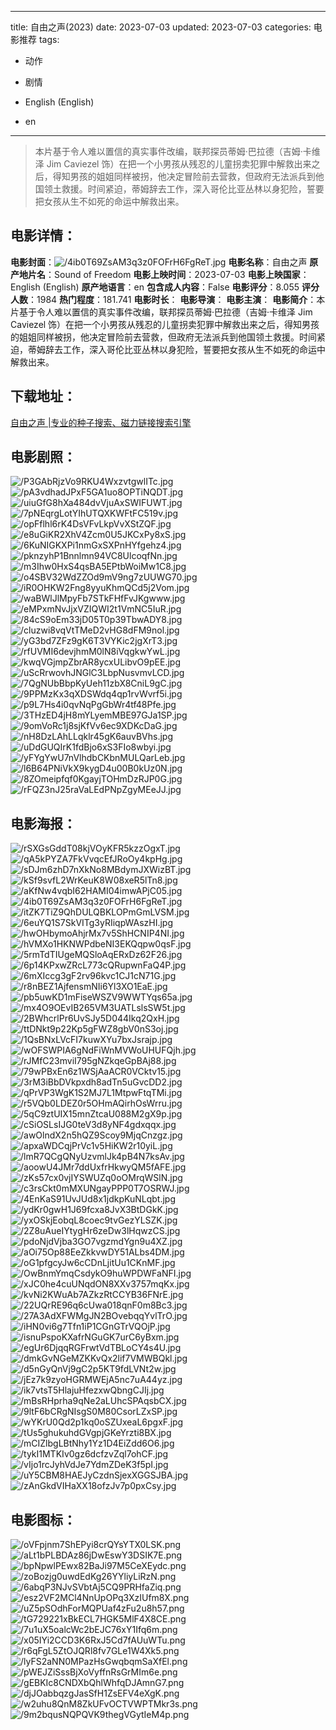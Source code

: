 
---
title: 自由之声(2023)
date: 2023-07-03
updated: 2023-07-03
categories: 电影推荐
tags:
- 动作
- 剧情

- English (English)
- en
---


> 本片基于令人难以置信的真实事件改编，联邦探员蒂姆·巴拉德（吉姆·卡维泽 Jim Caviezel 饰）在把一个小男孩从残忍的儿童拐卖犯罪中解救出来之后，得知男孩的姐姐同样被拐，他决定冒险前去营救，但政府无法派兵到他国领土救援。时间紧迫，蒂姆辞去工作，深入哥伦比亚丛林以身犯险，誓要把女孩从生不如死的命运中解救出来。

## **电影详情**：

**电影封面**：<img src="https://image.tmdb.org/t/p/w200/4ib0T69ZsAM3q3z0FOFrH6FgReT.jpg" alt="/4ib0T69ZsAM3q3z0FOFrH6FgReT.jpg" title="/4ib0T69ZsAM3q3z0FOFrH6FgReT.jpg">
**电影名称**：自由之声
**原产地片名**：Sound of Freedom
**电影上映时间**：2023-07-03
**电影上映国家**：English (English)
**原产地语言**：en
**包含成人内容**：False
**电影评分**：8.055
**评分人数**：1984
**热门程度**：181.741
**电影时长**：
**电影导演**：
**电影主演**：
**电影简介**：本片基于令人难以置信的真实事件改编，联邦探员蒂姆·巴拉德（吉姆·卡维泽 Jim Caviezel 饰）在把一个小男孩从残忍的儿童拐卖犯罪中解救出来之后，得知男孩的姐姐同样被拐，他决定冒险前去营救，但政府无法派兵到他国领土救援。时间紧迫，蒂姆辞去工作，深入哥伦比亚丛林以身犯险，誓要把女孩从生不如死的命运中解救出来。

## **下载地址**：
[自由之声 |专业的种子搜索、磁力链接搜索引擎](https://movie.amd794.com:2083/?search=Sound%20of%20Freedom&ordering=&mode=match_phrase&page_size=10&page=1)
 

## **电影剧照**：
<img src="https://image.tmdb.org/t/p/original/P3GAbRjzVo9RKU4WxzvtgwlITc.jpg" alt="/P3GAbRjzVo9RKU4WxzvtgwlITc.jpg" title="/P3GAbRjzVo9RKU4WxzvtgwlITc.jpg"><img src="https://image.tmdb.org/t/p/original/pA3vdhadJPxF5GA1uo8OPTiNQDT.jpg" alt="/pA3vdhadJPxF5GA1uo8OPTiNQDT.jpg" title="/pA3vdhadJPxF5GA1uo8OPTiNQDT.jpg"><img src="https://image.tmdb.org/t/p/original/uiuGfG8hXa484dvVjuAxSWIFUWT.jpg" alt="/uiuGfG8hXa484dvVjuAxSWIFUWT.jpg" title="/uiuGfG8hXa484dvVjuAxSWIFUWT.jpg"><img src="https://image.tmdb.org/t/p/original/7pNEqrgLotYIhUTQXKWFtFC519v.jpg" alt="/7pNEqrgLotYIhUTQXKWFtFC519v.jpg" title="/7pNEqrgLotYIhUTQXKWFtFC519v.jpg"><img src="https://image.tmdb.org/t/p/original/opFflhl6rK4DsVFvLkpVvXStZQF.jpg" alt="/opFflhl6rK4DsVFvLkpVvXStZQF.jpg" title="/opFflhl6rK4DsVFvLkpVvXStZQF.jpg"><img src="https://image.tmdb.org/t/p/original/e8uGiKR2XhV4Zcm0U5JKCxPy8xS.jpg" alt="/e8uGiKR2XhV4Zcm0U5JKCxPy8xS.jpg" title="/e8uGiKR2XhV4Zcm0U5JKCxPy8xS.jpg"><img src="https://image.tmdb.org/t/p/original/6KuNIGKXPi1nmGxSXPnHYfgehz4.jpg" alt="/6KuNIGKXPi1nmGxSXPnHYfgehz4.jpg" title="/6KuNIGKXPi1nmGxSXPnHYfgehz4.jpg"><img src="https://image.tmdb.org/t/p/original/pknzyhP1Bnnlmn94VC8UlcoqfNn.jpg" alt="/pknzyhP1Bnnlmn94VC8UlcoqfNn.jpg" title="/pknzyhP1Bnnlmn94VC8UlcoqfNn.jpg"><img src="https://image.tmdb.org/t/p/original/m3Ihw0HxS4qsBA5EPtbWoiMw1C8.jpg" alt="/m3Ihw0HxS4qsBA5EPtbWoiMw1C8.jpg" title="/m3Ihw0HxS4qsBA5EPtbWoiMw1C8.jpg"><img src="https://image.tmdb.org/t/p/original/o4SBV32WdZZOd9mV9ng7zUUWG70.jpg" alt="/o4SBV32WdZZOd9mV9ng7zUUWG70.jpg" title="/o4SBV32WdZZOd9mV9ng7zUUWG70.jpg"><img src="https://image.tmdb.org/t/p/original/iR0OHKW2Fng8yyuKhmQCd5j2Vom.jpg" alt="/iR0OHKW2Fng8yyuKhmQCd5j2Vom.jpg" title="/iR0OHKW2Fng8yyuKhmQCd5j2Vom.jpg"><img src="https://image.tmdb.org/t/p/original/waBWlJlMpyFb7STkFHfFvJKgwww.jpg" alt="/waBWlJlMpyFb7STkFHfFvJKgwww.jpg" title="/waBWlJlMpyFb7STkFHfFvJKgwww.jpg"><img src="https://image.tmdb.org/t/p/original/eMPxmNvJjxVZIQWI2t1VmNC5IuR.jpg" alt="/eMPxmNvJjxVZIQWI2t1VmNC5IuR.jpg" title="/eMPxmNvJjxVZIQWI2t1VmNC5IuR.jpg"><img src="https://image.tmdb.org/t/p/original/84cS9oEm33jD05T0p39TbwADY8.jpg" alt="/84cS9oEm33jD05T0p39TbwADY8.jpg" title="/84cS9oEm33jD05T0p39TbwADY8.jpg"><img src="https://image.tmdb.org/t/p/original/cluzwi8vqVtTMeD2vHG8dFM9nol.jpg" alt="/cluzwi8vqVtTMeD2vHG8dFM9nol.jpg" title="/cluzwi8vqVtTMeD2vHG8dFM9nol.jpg"><img src="https://image.tmdb.org/t/p/original/yG3bd7ZFz9gK6T3VYKic2jgXrT3.jpg" alt="/yG3bd7ZFz9gK6T3VYKic2jgXrT3.jpg" title="/yG3bd7ZFz9gK6T3VYKic2jgXrT3.jpg"><img src="https://image.tmdb.org/t/p/original/rfUVMI6devjhmM0lN8iVqgkwYwL.jpg" alt="/rfUVMI6devjhmM0lN8iVqgkwYwL.jpg" title="/rfUVMI6devjhmM0lN8iVqgkwYwL.jpg"><img src="https://image.tmdb.org/t/p/original/kwqVGjmpZbrAR8ycxULibvO9pEE.jpg" alt="/kwqVGjmpZbrAR8ycxULibvO9pEE.jpg" title="/kwqVGjmpZbrAR8ycxULibvO9pEE.jpg"><img src="https://image.tmdb.org/t/p/original/uScRrwovhJNGlC3LbpNusvmvLCD.jpg" alt="/uScRrwovhJNGlC3LbpNusvmvLCD.jpg" title="/uScRrwovhJNGlC3LbpNusvmvLCD.jpg"><img src="https://image.tmdb.org/t/p/original/7QgNUbBbpKyUeh11zbX8CniL9gC.jpg" alt="/7QgNUbBbpKyUeh11zbX8CniL9gC.jpg" title="/7QgNUbBbpKyUeh11zbX8CniL9gC.jpg"><img src="https://image.tmdb.org/t/p/original/9PPMzKx3qXDSWdq4qp1rvWvrf5i.jpg" alt="/9PPMzKx3qXDSWdq4qp1rvWvrf5i.jpg" title="/9PPMzKx3qXDSWdq4qp1rvWvrf5i.jpg"><img src="https://image.tmdb.org/t/p/original/p9L7Hs4i0qvNqPgGbWr4tf48Pfe.jpg" alt="/p9L7Hs4i0qvNqPgGbWr4tf48Pfe.jpg" title="/p9L7Hs4i0qvNqPgGbWr4tf48Pfe.jpg"><img src="https://image.tmdb.org/t/p/original/3THzED4jH8mYLyemMBE97GJa1SP.jpg" alt="/3THzED4jH8mYLyemMBE97GJa1SP.jpg" title="/3THzED4jH8mYLyemMBE97GJa1SP.jpg"><img src="https://image.tmdb.org/t/p/original/9omVoRc1j8sjKfVv6ec9XDKcDaG.jpg" alt="/9omVoRc1j8sjKfVv6ec9XDKcDaG.jpg" title="/9omVoRc1j8sjKfVv6ec9XDKcDaG.jpg"><img src="https://image.tmdb.org/t/p/original/nH8DzLAhLLqklr45gK6auvBVhs.jpg" alt="/nH8DzLAhLLqklr45gK6auvBVhs.jpg" title="/nH8DzLAhLLqklr45gK6auvBVhs.jpg"><img src="https://image.tmdb.org/t/p/original/uDdGUQIrK1fdBjo6xS3FIo8wbyi.jpg" alt="/uDdGUQIrK1fdBjo6xS3FIo8wbyi.jpg" title="/uDdGUQIrK1fdBjo6xS3FIo8wbyi.jpg"><img src="https://image.tmdb.org/t/p/original/yFYgYwU7nVlhdbCKbnMULQarLeb.jpg" alt="/yFYgYwU7nVlhdbCKbnMULQarLeb.jpg" title="/yFYgYwU7nVlhdbCKbnMULQarLeb.jpg"><img src="https://image.tmdb.org/t/p/original/l6B64PNiVkX9kygD4u00B0kUz0N.jpg" alt="/l6B64PNiVkX9kygD4u00B0kUz0N.jpg" title="/l6B64PNiVkX9kygD4u00B0kUz0N.jpg"><img src="https://image.tmdb.org/t/p/original/8ZOmeipfqf0KgayjTOHmDzRJP0G.jpg" alt="/8ZOmeipfqf0KgayjTOHmDzRJP0G.jpg" title="/8ZOmeipfqf0KgayjTOHmDzRJP0G.jpg"><img src="https://image.tmdb.org/t/p/original/rFQZ3nJ25raVaLEdPNpZgyMEeJJ.jpg" alt="/rFQZ3nJ25raVaLEdPNpZgyMEeJJ.jpg" title="/rFQZ3nJ25raVaLEdPNpZgyMEeJJ.jpg">

## **电影海报**：
<img src="https://image.tmdb.org/t/p/original/rSXGsGddT08kjVOyKFR5kzzOgxT.jpg" alt="/rSXGsGddT08kjVOyKFR5kzzOgxT.jpg" title="/rSXGsGddT08kjVOyKFR5kzzOgxT.jpg"><img src="https://image.tmdb.org/t/p/original/qA5kPYZA7FkVvqcEfJRoOy4kpHg.jpg" alt="/qA5kPYZA7FkVvqcEfJRoOy4kpHg.jpg" title="/qA5kPYZA7FkVvqcEfJRoOy4kpHg.jpg"><img src="https://image.tmdb.org/t/p/original/sDJm6zhD7nXkNo8MBdymJXWizBT.jpg" alt="/sDJm6zhD7nXkNo8MBdymJXWizBT.jpg" title="/sDJm6zhD7nXkNo8MBdymJXWizBT.jpg"><img src="https://image.tmdb.org/t/p/original/kSf9svfL2WrKeuK8W08xeR5lTn8.jpg" alt="/kSf9svfL2WrKeuK8W08xeR5lTn8.jpg" title="/kSf9svfL2WrKeuK8W08xeR5lTn8.jpg"><img src="https://image.tmdb.org/t/p/original/aKfNw4vqbI62HAMI04imwAPjC05.jpg" alt="/aKfNw4vqbI62HAMI04imwAPjC05.jpg" title="/aKfNw4vqbI62HAMI04imwAPjC05.jpg"><img src="https://image.tmdb.org/t/p/original/4ib0T69ZsAM3q3z0FOFrH6FgReT.jpg" alt="/4ib0T69ZsAM3q3z0FOFrH6FgReT.jpg" title="/4ib0T69ZsAM3q3z0FOFrH6FgReT.jpg"><img src="https://image.tmdb.org/t/p/original/itZK7TiZ9QhDULQBKLOPmGmLVSM.jpg" alt="/itZK7TiZ9QhDULQBKLOPmGmLVSM.jpg" title="/itZK7TiZ9QhDULQBKLOPmGmLVSM.jpg"><img src="https://image.tmdb.org/t/p/original/6euYQ1S7SkVITg3yRIiqpWAszHI.jpg" alt="/6euYQ1S7SkVITg3yRIiqpWAszHI.jpg" title="/6euYQ1S7SkVITg3yRIiqpWAszHI.jpg"><img src="https://image.tmdb.org/t/p/original/hwOHbymoAhjrMx7v5ShHCNIP4NI.jpg" alt="/hwOHbymoAhjrMx7v5ShHCNIP4NI.jpg" title="/hwOHbymoAhjrMx7v5ShHCNIP4NI.jpg"><img src="https://image.tmdb.org/t/p/original/hVMXo1HKNWPdbeNI3EKQqpw0qsF.jpg" alt="/hVMXo1HKNWPdbeNI3EKQqpw0qsF.jpg" title="/hVMXo1HKNWPdbeNI3EKQqpw0qsF.jpg"><img src="https://image.tmdb.org/t/p/original/5rmTdTIUgeMQSloAqERxDz62F26.jpg" alt="/5rmTdTIUgeMQSloAqERxDz62F26.jpg" title="/5rmTdTIUgeMQSloAqERxDz62F26.jpg"><img src="https://image.tmdb.org/t/p/original/6p14KPxwZRcL773cQRupwnFaQ4P.jpg" alt="/6p14KPxwZRcL773cQRupwnFaQ4P.jpg" title="/6p14KPxwZRcL773cQRupwnFaQ4P.jpg"><img src="https://image.tmdb.org/t/p/original/6mXIccg3gF2rv96kvc1CJ1cN71G.jpg" alt="/6mXIccg3gF2rv96kvc1CJ1cN71G.jpg" title="/6mXIccg3gF2rv96kvc1CJ1cN71G.jpg"><img src="https://image.tmdb.org/t/p/original/r8nBEZ1AjfensmNIi6Yl3XO1EaE.jpg" alt="/r8nBEZ1AjfensmNIi6Yl3XO1EaE.jpg" title="/r8nBEZ1AjfensmNIi6Yl3XO1EaE.jpg"><img src="https://image.tmdb.org/t/p/original/pb5uwKD1mFiseWSZV9WWTYqs65a.jpg" alt="/pb5uwKD1mFiseWSZV9WWTYqs65a.jpg" title="/pb5uwKD1mFiseWSZV9WWTYqs65a.jpg"><img src="https://image.tmdb.org/t/p/original/mx4O9OEvIB265VM3UATLslsSW5t.jpg" alt="/mx4O9OEvIB265VM3UATLslsSW5t.jpg" title="/mx4O9OEvIB265VM3UATLslsSW5t.jpg"><img src="https://image.tmdb.org/t/p/original/2BWhcrlPr6UvSJy5D044Ikq2QxH.jpg" alt="/2BWhcrlPr6UvSJy5D044Ikq2QxH.jpg" title="/2BWhcrlPr6UvSJy5D044Ikq2QxH.jpg"><img src="https://image.tmdb.org/t/p/original/ttDNkt9p22Kp5gFWZ8gbV0nS3oj.jpg" alt="/ttDNkt9p22Kp5gFWZ8gbV0nS3oj.jpg" title="/ttDNkt9p22Kp5gFWZ8gbV0nS3oj.jpg"><img src="https://image.tmdb.org/t/p/original/1QsBNxLVcFI7kuwXYu7bxJsrajp.jpg" alt="/1QsBNxLVcFI7kuwXYu7bxJsrajp.jpg" title="/1QsBNxLVcFI7kuwXYu7bxJsrajp.jpg"><img src="https://image.tmdb.org/t/p/original/wOFSWPIA6gNdFiWnMVWoUHUFQjh.jpg" alt="/wOFSWPIA6gNdFiWnMVWoUHUFQjh.jpg" title="/wOFSWPIA6gNdFiWnMVWoUHUFQjh.jpg"><img src="https://image.tmdb.org/t/p/original/rJMfC23mviI795gNZkqeGpBAj88.jpg" alt="/rJMfC23mviI795gNZkqeGpBAj88.jpg" title="/rJMfC23mviI795gNZkqeGpBAj88.jpg"><img src="https://image.tmdb.org/t/p/original/79wPBxEn6z1WSjAaACR0VCktv15.jpg" alt="/79wPBxEn6z1WSjAaACR0VCktv15.jpg" title="/79wPBxEn6z1WSjAaACR0VCktv15.jpg"><img src="https://image.tmdb.org/t/p/original/3rM3iBbDVkpxdh8adTn5uGvcDD2.jpg" alt="/3rM3iBbDVkpxdh8adTn5uGvcDD2.jpg" title="/3rM3iBbDVkpxdh8adTn5uGvcDD2.jpg"><img src="https://image.tmdb.org/t/p/original/qPrVP3WgK1S2MJ7L1MtpwFtqTMi.jpg" alt="/qPrVP3WgK1S2MJ7L1MtpwFtqTMi.jpg" title="/qPrVP3WgK1S2MJ7L1MtpwFtqTMi.jpg"><img src="https://image.tmdb.org/t/p/original/r5VQb0LDEZ0r5OHmAQirhOsWrru.jpg" alt="/r5VQb0LDEZ0r5OHmAQirhOsWrru.jpg" title="/r5VQb0LDEZ0r5OHmAQirhOsWrru.jpg"><img src="https://image.tmdb.org/t/p/original/5qC9ztUIX15mnZtcaU088M2gX9p.jpg" alt="/5qC9ztUIX15mnZtcaU088M2gX9p.jpg" title="/5qC9ztUIX15mnZtcaU088M2gX9p.jpg"><img src="https://image.tmdb.org/t/p/original/cSiOSLsIJG0teV3d8yNF4gdxqqx.jpg" alt="/cSiOSLsIJG0teV3d8yNF4gdxqqx.jpg" title="/cSiOSLsIJG0teV3d8yNF4gdxqqx.jpg"><img src="https://image.tmdb.org/t/p/original/awOlndX2n5hQZ9Scoy9MjqCnzgz.jpg" alt="/awOlndX2n5hQZ9Scoy9MjqCnzgz.jpg" title="/awOlndX2n5hQZ9Scoy9MjqCnzgz.jpg"><img src="https://image.tmdb.org/t/p/original/apxaWDCqjPrVc1v5HiKW2r10yiL.jpg" alt="/apxaWDCqjPrVc1v5HiKW2r10yiL.jpg" title="/apxaWDCqjPrVc1v5HiKW2r10yiL.jpg"><img src="https://image.tmdb.org/t/p/original/lmR7QCgQNyUzvmlJk4pB4N7ksAv.jpg" alt="/lmR7QCgQNyUzvmlJk4pB4N7ksAv.jpg" title="/lmR7QCgQNyUzvmlJk4pB4N7ksAv.jpg"><img src="https://image.tmdb.org/t/p/original/aoowU4JMr7ddUxfrHkwyQM5fAFE.jpg" alt="/aoowU4JMr7ddUxfrHkwyQM5fAFE.jpg" title="/aoowU4JMr7ddUxfrHkwyQM5fAFE.jpg"><img src="https://image.tmdb.org/t/p/original/zKs57cx0vjIYSWUZq0oOMrqWSlN.jpg" alt="/zKs57cx0vjIYSWUZq0oOMrqWSlN.jpg" title="/zKs57cx0vjIYSWUZq0oOMrqWSlN.jpg"><img src="https://image.tmdb.org/t/p/original/c3rsCkt0mMXUNgayPPP0T7OSRWJ.jpg" alt="/c3rsCkt0mMXUNgayPPP0T7OSRWJ.jpg" title="/c3rsCkt0mMXUNgayPPP0T7OSRWJ.jpg"><img src="https://image.tmdb.org/t/p/original/4EnKaS91UvJUd8x1jdkpKuNLqbt.jpg" alt="/4EnKaS91UvJUd8x1jdkpKuNLqbt.jpg" title="/4EnKaS91UvJUd8x1jdkpKuNLqbt.jpg"><img src="https://image.tmdb.org/t/p/original/ydKr0gwH1J69fcxa8JvX3BtDGkK.jpg" alt="/ydKr0gwH1J69fcxa8JvX3BtDGkK.jpg" title="/ydKr0gwH1J69fcxa8JvX3BtDGkK.jpg"><img src="https://image.tmdb.org/t/p/original/yxOSkjEobqL8coec9tvGezYLSZK.jpg" alt="/yxOSkjEobqL8coec9tvGezYLSZK.jpg" title="/yxOSkjEobqL8coec9tvGezYLSZK.jpg"><img src="https://image.tmdb.org/t/p/original/2Z8uAueIYtygHr6zeDw3lHqwzCS.jpg" alt="/2Z8uAueIYtygHr6zeDw3lHqwzCS.jpg" title="/2Z8uAueIYtygHr6zeDw3lHqwzCS.jpg"><img src="https://image.tmdb.org/t/p/original/pdoNjdVjba3GO7vgzmdYgn9u4XZ.jpg" alt="/pdoNjdVjba3GO7vgzmdYgn9u4XZ.jpg" title="/pdoNjdVjba3GO7vgzmdYgn9u4XZ.jpg"><img src="https://image.tmdb.org/t/p/original/aOi75Op88EeZkkvwDY51ALbs4DM.jpg" alt="/aOi75Op88EeZkkvwDY51ALbs4DM.jpg" title="/aOi75Op88EeZkkvwDY51ALbs4DM.jpg"><img src="https://image.tmdb.org/t/p/original/oG1pfgcyJw6cCDnLjitUu1CKnMF.jpg" alt="/oG1pfgcyJw6cCDnLjitUu1CKnMF.jpg" title="/oG1pfgcyJw6cCDnLjitUu1CKnMF.jpg"><img src="https://image.tmdb.org/t/p/original/OwBnmYmqCsdykO9huWPDWFaNFI.jpg" alt="/OwBnmYmqCsdykO9huWPDWFaNFI.jpg" title="/OwBnmYmqCsdykO9huWPDWFaNFI.jpg"><img src="https://image.tmdb.org/t/p/original/xJC0he4cuUNqdON8XXv3757mqKx.jpg" alt="/xJC0he4cuUNqdON8XXv3757mqKx.jpg" title="/xJC0he4cuUNqdON8XXv3757mqKx.jpg"><img src="https://image.tmdb.org/t/p/original/kvNi2KWuAb7AZkzRtCCYB36FNrE.jpg" alt="/kvNi2KWuAb7AZkzRtCCYB36FNrE.jpg" title="/kvNi2KWuAb7AZkzRtCCYB36FNrE.jpg"><img src="https://image.tmdb.org/t/p/original/22UQrRE96q6cUwa018qnF0m8Bc3.jpg" alt="/22UQrRE96q6cUwa018qnF0m8Bc3.jpg" title="/22UQrRE96q6cUwa018qnF0m8Bc3.jpg"><img src="https://image.tmdb.org/t/p/original/27A3AdXFWMgJN2BOvebqqYvlTrO.jpg" alt="/27A3AdXFWMgJN2BOvebqqYvlTrO.jpg" title="/27A3AdXFWMgJN2BOvebqqYvlTrO.jpg"><img src="https://image.tmdb.org/t/p/original/iHN0vi6g7Tfn1iP1CGnGTrVQOjP.jpg" alt="/iHN0vi6g7Tfn1iP1CGnGTrVQOjP.jpg" title="/iHN0vi6g7Tfn1iP1CGnGTrVQOjP.jpg"><img src="https://image.tmdb.org/t/p/original/isnuPspoKXafrNGuGK7urC6yBxm.jpg" alt="/isnuPspoKXafrNGuGK7urC6yBxm.jpg" title="/isnuPspoKXafrNGuGK7urC6yBxm.jpg"><img src="https://image.tmdb.org/t/p/original/egUr6DjqqRGFrwtVdTBLoCY4s4U.jpg" alt="/egUr6DjqqRGFrwtVdTBLoCY4s4U.jpg" title="/egUr6DjqqRGFrwtVdTBLoCY4s4U.jpg"><img src="https://image.tmdb.org/t/p/original/dmkGvNGeMZKKvQx2lif7VMWBQkl.jpg" alt="/dmkGvNGeMZKKvQx2lif7VMWBQkl.jpg" title="/dmkGvNGeMZKKvQx2lif7VMWBQkl.jpg"><img src="https://image.tmdb.org/t/p/original/d5nGyQnVj9gC2p5KT9fdLVNt2w.jpg" alt="/d5nGyQnVj9gC2p5KT9fdLVNt2w.jpg" title="/d5nGyQnVj9gC2p5KT9fdLVNt2w.jpg"><img src="https://image.tmdb.org/t/p/original/jEz7k9zyoHGRMWEjA5nc7uA44yz.jpg" alt="/jEz7k9zyoHGRMWEjA5nc7uA44yz.jpg" title="/jEz7k9zyoHGRMWEjA5nc7uA44yz.jpg"><img src="https://image.tmdb.org/t/p/original/ik7vtsT5HlajuHfezxwQbngCJIj.jpg" alt="/ik7vtsT5HlajuHfezxwQbngCJIj.jpg" title="/ik7vtsT5HlajuHfezxwQbngCJIj.jpg"><img src="https://image.tmdb.org/t/p/original/mBsRHprha9qNe2aLUhcSPAqsbCX.jpg" alt="/mBsRHprha9qNe2aLUhcSPAqsbCX.jpg" title="/mBsRHprha9qNe2aLUhcSPAqsbCX.jpg"><img src="https://image.tmdb.org/t/p/original/9ltF6bCRgNIsgS0M80CsorLZxSP.jpg" alt="/9ltF6bCRgNIsgS0M80CsorLZxSP.jpg" title="/9ltF6bCRgNIsgS0M80CsorLZxSP.jpg"><img src="https://image.tmdb.org/t/p/original/wYKrU0Qd2p1kq0oSZUxeaL6pgxF.jpg" alt="/wYKrU0Qd2p1kq0oSZUxeaL6pgxF.jpg" title="/wYKrU0Qd2p1kq0oSZUxeaL6pgxF.jpg"><img src="https://image.tmdb.org/t/p/original/tUs5ghukuhdGVgpjGKeYrzti8BX.jpg" alt="/tUs5ghukuhdGVgpjGKeYrzti8BX.jpg" title="/tUs5ghukuhdGVgpjGKeYrzti8BX.jpg"><img src="https://image.tmdb.org/t/p/original/mCIZlbgLBtNhy1Yz1D4EiZdd6O6.jpg" alt="/mCIZlbgLBtNhy1Yz1D4EiZdd6O6.jpg" title="/mCIZlbgLBtNhy1Yz1D4EiZdd6O6.jpg"><img src="https://image.tmdb.org/t/p/original/tykI1MTKIv0gz6dcfzvZql7ohCF.jpg" alt="/tykI1MTKIv0gz6dcfzvZql7ohCF.jpg" title="/tykI1MTKIv0gz6dcfzvZql7ohCF.jpg"><img src="https://image.tmdb.org/t/p/original/vIjo1rcJyhVdJe7YdmZDeK3f5pI.jpg" alt="/vIjo1rcJyhVdJe7YdmZDeK3f5pI.jpg" title="/vIjo1rcJyhVdJe7YdmZDeK3f5pI.jpg"><img src="https://image.tmdb.org/t/p/original/uY5CBM8HAEJyCzdnSjexXGGSJBA.jpg" alt="/uY5CBM8HAEJyCzdnSjexXGGSJBA.jpg" title="/uY5CBM8HAEJyCzdnSjexXGGSJBA.jpg"><img src="https://image.tmdb.org/t/p/original/zAnGkdVIHaXX18ofzJv7p0pxCsy.jpg" alt="/zAnGkdVIHaXX18ofzJv7p0pxCsy.jpg" title="/zAnGkdVIHaXX18ofzJv7p0pxCsy.jpg">

## **电影图标**：
<img src="https://image.tmdb.org/t/p/original/oVFpjnm7ShEPyi8crQYsYTX0LSK.png" alt="/oVFpjnm7ShEPyi8crQYsYTX0LSK.png" title="/oVFpjnm7ShEPyi8crQYsYTX0LSK.png"><img src="https://image.tmdb.org/t/p/original/aLt1bPLBDAz86jDwEswY3DSIK7E.png" alt="/aLt1bPLBDAz86jDwEswY3DSIK7E.png" title="/aLt1bPLBDAz86jDwEswY3DSIK7E.png"><img src="https://image.tmdb.org/t/p/original/bpNpwlPEwx82BaJi97M5CeXEydc.png" alt="/bpNpwlPEwx82BaJi97M5CeXEydc.png" title="/bpNpwlPEwx82BaJi97M5CeXEydc.png"><img src="https://image.tmdb.org/t/p/original/zoBozjg0uwdEdKg26YYliyLiRzN.png" alt="/zoBozjg0uwdEdKg26YYliyLiRzN.png" title="/zoBozjg0uwdEdKg26YYliyLiRzN.png"><img src="https://image.tmdb.org/t/p/original/6abqP3NJvSVbtAj5CQ9PRHfaZiq.png" alt="/6abqP3NJvSVbtAj5CQ9PRHfaZiq.png" title="/6abqP3NJvSVbtAj5CQ9PRHfaZiq.png"><img src="https://image.tmdb.org/t/p/original/esz2VF2MCl4NnUpOPq3XzIUfm8X.png" alt="/esz2VF2MCl4NnUpOPq3XzIUfm8X.png" title="/esz2VF2MCl4NnUpOPq3XzIUfm8X.png"><img src="https://image.tmdb.org/t/p/original/uZ5pSOdhForMQPUaf4zFu2u8h57.png" alt="/uZ5pSOdhForMQPUaf4zFu2u8h57.png" title="/uZ5pSOdhForMQPUaf4zFu2u8h57.png"><img src="https://image.tmdb.org/t/p/original/tG729221xBkECL7HGK5MlF4X8CE.png" alt="/tG729221xBkECL7HGK5MlF4X8CE.png" title="/tG729221xBkECL7HGK5MlF4X8CE.png"><img src="https://image.tmdb.org/t/p/original/7u1uX5oalcWc2bEJC76xY1Ifq6m.png" alt="/7u1uX5oalcWc2bEJC76xY1Ifq6m.png" title="/7u1uX5oalcWc2bEJC76xY1Ifq6m.png"><img src="https://image.tmdb.org/t/p/original/x05IYi2CCD3K6RxJ5Cd7fAUuWTu.png" alt="/x05IYi2CCD3K6RxJ5Cd7fAUuWTu.png" title="/x05IYi2CCD3K6RxJ5Cd7fAUuWTu.png"><img src="https://image.tmdb.org/t/p/original/r6qFgL5ZtOJQRl8fv7GLe1W4Xk5.png" alt="/r6qFgL5ZtOJQRl8fv7GLe1W4Xk5.png" title="/r6qFgL5ZtOJQRl8fv7GLe1W4Xk5.png"><img src="https://image.tmdb.org/t/p/original/lyFS2aNN0MPazHsGwqbqmSaXfEl.png" alt="/lyFS2aNN0MPazHsGwqbqmSaXfEl.png" title="/lyFS2aNN0MPazHsGwqbqmSaXfEl.png"><img src="https://image.tmdb.org/t/p/original/pWEJZiSssBjXoVyffnRsGrMIm6e.png" alt="/pWEJZiSssBjXoVyffnRsGrMIm6e.png" title="/pWEJZiSssBjXoVyffnRsGrMIm6e.png"><img src="https://image.tmdb.org/t/p/original/gEBKIc8CNDXbQhlWhfqDJAmnG7.png" alt="/gEBKIc8CNDXbQhlWhfqDJAmnG7.png" title="/gEBKIc8CNDXbQhlWhfqDJAmnG7.png"><img src="https://image.tmdb.org/t/p/original/djJOabbqzgJasSfH1ZsEFV4eXgK.png" alt="/djJOabbqzgJasSfH1ZsEFV4eXgK.png" title="/djJOabbqzgJasSfH1ZsEFV4eXgK.png"><img src="https://image.tmdb.org/t/p/original/w2uhu8QnM8ZkUFvOCTVWPTMkr3s.png" alt="/w2uhu8QnM8ZkUFvOCTVWPTMkr3s.png" title="/w2uhu8QnM8ZkUFvOCTVWPTMkr3s.png"><img src="https://image.tmdb.org/t/p/original/9m2bqusNQPQVK9thegVGytIeM4p.png" alt="/9m2bqusNQPQVK9thegVGytIeM4p.png" title="/9m2bqusNQPQVK9thegVGytIeM4p.png">
